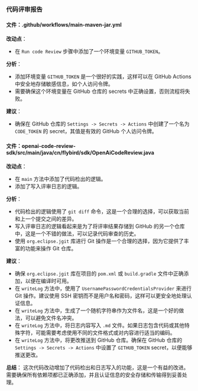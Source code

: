 ### 代码评审报告

#### 文件：.github/workflows/main-maven-jar.yml
**改动点**：
- 在 `Run code Review` 步骤中添加了一个环境变量 `GITHUB_TOKEN`。

**分析**：
- 添加环境变量 `GITHUB_TOKEN` 是一个很好的实践，这样可以在 GitHub Actions 中安全地存储敏感信息，如个人访问令牌。
- 需要确保这个环境变量在 GitHub 仓库的 secrets 中正确设置，否则流程将失败。

**建议**：
- 确保在 GitHub 仓库的 `Settings -> Secrets -> Actions` 中创建了一个名为 `CODE_TOKEN` 的 secret，其值是有效的 GitHub 个人访问令牌。

#### 文件：openai-code-review-sdk/src/main/java/cn/flybird/sdk/OpenAiCodeReview.java
**改动点**：
- 在 `main` 方法中添加了代码检出的逻辑。
- 添加了写入评审日志的逻辑。

**分析**：
- 代码检出的逻辑使用了 `git diff` 命令，这是一个合理的选择，可以获取当前和上一个提交之间的差异。
- 写入评审日志的逻辑看起来是为了将评审结果存储到 GitHub 的另一个仓库中，这是一个不错的做法，可以记录代码审查的历史。
- 使用 `org.eclipse.jgit` 库进行 Git 操作是一个合理的选择，因为它提供了丰富的功能来操作 Git 仓库。

**建议**：
- 确保 `org.eclipse.jgit` 库在项目的 `pom.xml` 或 `build.gradle` 文件中正确添加，以便在编译时可用。
- 在 `writeLog` 方法中，使用了 `UsernamePasswordCredentialsProvider` 来进行 Git 操作。建议使用 SSH 密钥而不是用户名和密码，这样可以更安全地处理认证信息。
- 在 `writeLog` 方法中，生成了一个随机字符串作为文件名，这是一个好的做法，可以避免文件名冲突。
- 在 `writeLog` 方法中，将日志内容写入 `.md` 文件。如果日志包含代码或其他特殊字符，可能需要考虑使用不同的文件格式或对内容进行适当的编码。
- 在 `writeLog` 方法中，将更改推送到 GitHub 仓库。确保在 GitHub 仓库的 `Settings -> Secrets -> Actions` 中设置了 `GITHUB_TOKEN` secret，以便能够推送更改。

**总结**：
这次代码改动增加了代码检出和日志写入的功能，这是一个有益的改进。需要确保所有依赖项都已正确添加，并且认证信息的安全存储和传输得到妥善处理。